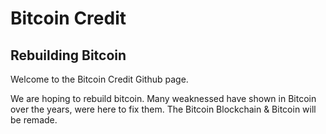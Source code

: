 # Bitcoin Credit

## Rebuilding Bitcoin



Welcome to the Bitcoin Credit Github page.

We are hoping to rebuild bitcoin. Many weaknessed have shown in Bitcoin over the years, were here to fix them.
The Bitcoin Blockchain & Bitcoin will be remade.

